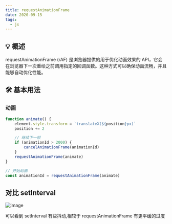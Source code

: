 ```yaml
---
title: requestAnimationFrame
date: 2020-09-15
tags:
  - js
---
```


## 💡 概述

requestAnimationFrame (rAF) 是浏览器提供的用于优化动画效果的 API，它会在浏览器下一次重绘之前调用指定的回调函数。这种方式可以确保动画流畅，并且能够自动优化性能。

## 🛠️ 基本用法

### 动画

```javascript
function animate() {
    element.style.transform = `translateX(${position}px)`
    position += 2

    // 继续下一帧
    if (animationId > 2000) {
        cancelAnimationFrame(animationId)
    }
    requestAnimationFrame(animate)
}

// 开始动画
const animationId = requestAnimationFrame(animate)
```

## 对比 setInterval

![image](https://raw.githubusercontent.com/patty-yang/pic/img/test/requestAnimationFrame.gif)

可以看到 setInterval 有些抖动,相较于 requestAnimationFrame 有更平缓的过度
